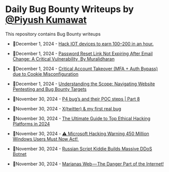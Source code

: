 # Daily Bug Bounty Writeups by [@Piyush Kumawat](https://twitter.com/piyush_supiy) 
This repository contains Bug Bounty writeups

<!-- BLOG-POST-LIST:START -->
 - 💯December 1, 2024 - [Hack IOT devices to earn $100–$200 in an hour.](https://medium.com/@anandrishav2228/hack-iot-devices-to-earn-100-200-in-an-hour-f211a54e87f3?source=rss------bug_bounty-5) 

 - 💯December 1, 2024 - [Password Reset Link Not Expiring After Email Change: A Critical Vulnerability
 By Muralidharan](https://medium.com/@muralidharan1530/password-reset-link-not-expiring-after-email-change-a-critical-vulnerability-by-muralidharan-370a58a860f8?source=rss------bug_bounty-5) 

 - 💯December 1, 2024 - [Critical Account Takeover &lpar;MFA + Auth Bypass&rpar; due to Cookie Misconfiguration](https://medium.com/@sharp488/critical-account-takeover-mfa-auth-bypass-due-to-cookie-misconfiguration-3ca7d1672f9d?source=rss------bug_bounty-5) 

 - 💯December 1, 2024 - [Understanding the Scope: Navigating Website Pentesting and Bug Bounty Targets](https://medium.com/@zero_4583/understanding-the-scope-navigating-website-pentesting-and-bug-bounty-targets-a6ab701df932?source=rss------bug_bounty-5) 

 - 💯November 30, 2024 - [P4 bug’s and their POC steps | Part 8](https://osintteam.blog/p4-bugs-and-their-poc-steps-part-8-910ee6ba5710?source=rss------bug_bounty-5) 

 - 💯November 30, 2024 - [X&lpar;twitter&rpar; &amp; my first real bug](https://medium.com/@elkhawaga1900/x-twitter-my-first-real-bug-7c7d26bef48f?source=rss------bug_bounty-5) 

 - 💯November 30, 2024 - [The Ultimate Guide to Top Ethical Hacking Platforms in 2024](https://medium.com/@hackrate/the-ultimate-guide-to-top-ethical-hacking-platforms-in-2024-adcfc808caea?source=rss------bug_bounty-5) 

 - 💯November 30, 2024 - [⚠️ Microsoft Hacking Warning 450 Million Windows Users Must Now Act! ️](https://medium.com/@wiretor/%EF%B8%8F-microsoft-hacking-warning-450-million-windows-users-must-now-act-%EF%B8%8F-a7be6255a338?source=rss------bug_bounty-5) 

 - 💯November 30, 2024 - [Russian Script Kiddie Builds Massive DDoS Botnet](https://medium.com/@wiretor/russian-script-kiddie-builds-massive-ddos-botnet-bac1b6c57e9f?source=rss------bug_bounty-5) 

 - 💯November 30, 2024 - [Marianas Web — The Danger Part of the Internet!](https://medium.com/@TahirAyoub/marianas-web-the-danger-part-of-the-internet-be69e3118e3d?source=rss------bug_bounty-5) 
<!-- BLOG-POST-LIST:END -->

